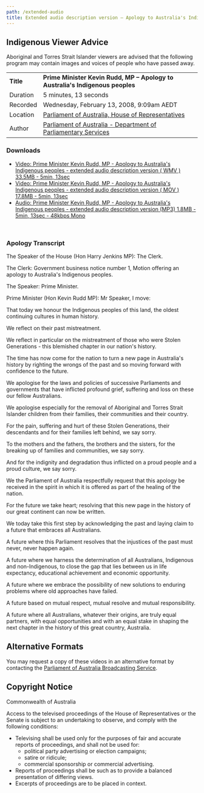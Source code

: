 ```yaml
---
path: /extended-audio
title: Extended audio description version – Apology to Australia's Indigenous peoples
---
```


## Indigenous Viewer Advice

Aboriginal and Torres Strait Islander viewers are advised that the following program may contain images and voices of people who have passed away.

|           |                                                                                                                                                            |
| --------- | ---------------------------------------------------------------------------------------------------------------------------------------------------------- |
| **Title** | **Prime Minister Kevin Rudd, MP – Apology to Australia's Indigenous peoples**                                                                              |
| Duration  | 5 minutes, 13 seconds                                                                                                                                      |
| Recorded  | Wednesday, February 13, 2008, 9:09am AEDT                                                                                                                  |
| Location  | [Parliament of Australia, House of Representatives](http://www.aph.gov.au/About_Parliament/Parliamentary_Departments/Department_of_Parliamentary_Services) |
| Author    | [Parliament of Australia - Department of Parliamentary Services](http://www.aph.gov.au/About_Parliament/House_of_Representatives)                          |

### Downloads

-   [Video: Prime Minister Kevin Rudd, MP - Apology to Australia's Indigenous peoples - extended audio description version ( WMV )
    33.5MB - 5min, 13sec](https://www.australia.gov.au/sites/default/files/global_site/library/videos/national_apology_extended_audio.wmv)
-   [Video: Prime Minister Kevin Rudd, MP - Apology to Australia's Indigenous peoples - extended audio description version ( MOV )
    17.8MB - 5min, 13sec](https://www.australia.gov.au/sites/default/files/global_site/library/videos/national_apology_extended_audio.mov)
-   [Audio: Prime Minister Kevin Rudd, MP - Apology to Australia's Indigenous peoples - extended audio description version (MP3)
    1.8MB - 5min, 13sec - 48kbps Mono](https://www.australia.gov.au/sites/default/files/global_site/library/videos/national_apology_extended_audio.mp3)

<br />

### Apology Transcript

The Speaker of the House (Hon Harry Jenkins MP): The Clerk.

The Clerk: Government business notice number 1, Motion offering an apology to Australia's Indigenous peoples.

The Speaker: Prime Minister.

Prime Minister (Hon Kevin Rudd MP): Mr Speaker, I move:

That today we honour the Indigenous peoples of this land, the oldest continuing cultures in human history.

We reflect on their past mistreatment.

We reflect in particular on the mistreatment of those who were Stolen Generations - this blemished chapter in our nation's history.

The time has now come for the nation to turn a new page in Australia's history by righting the wrongs of the past and so moving forward with confidence to the future.

We apologise for the laws and policies of successive Parliaments and governments that have inflicted profound grief, suffering and loss on these our fellow Australians.

We apologise especially for the removal of Aboriginal and Torres Strait Islander children from their families, their communities and their country.

For the pain, suffering and hurt of these Stolen Generations, their descendants and for their families left behind, we say sorry.

To the mothers and the fathers, the brothers and the sisters, for the breaking up of families and communities, we say sorry.

And for the indignity and degradation thus inflicted on a proud people and a proud culture, we say sorry.

We the Parliament of Australia respectfully request that this apology be received in the spirit in which it is offered as part of the healing of the nation.

For the future we take heart; resolving that this new page in the history of our great continent can now be written.

We today take this first step by acknowledging the past and laying claim to a future that embraces all Australians.

A future where this Parliament resolves that the injustices of the past must never, never happen again.

A future where we harness the determination of all Australians, Indigenous and non-Indigenous, to close the gap that lies between us in life expectancy, educational achievement and economic opportunity.

A future where we embrace the possibility of new solutions to enduring problems where old approaches have failed.

A future based on mutual respect, mutual resolve and mutual responsibility.

A future where all Australians, whatever their origins, are truly equal partners, with equal opportunities and with an equal stake in shaping the next chapter in the history of this great country, Australia.

## Alternative Formats

You may request a copy of these videos in an alternative format by contacting the [Parliament of Australia Broadcasting Service](http://www.aph.gov.au/News_and_Events/Watch_Parliament/How_do_I_request_a_copy_of_Parliamentary_proceedings).

## Copyright Notice

Commonwealth of Australia

Access to the televised proceedings of the House of Representatives or the Senate is subject to an undertaking to observe, and comply with the following conditions:

-   Televising shall be used only for the purposes of fair and accurate reports of proceedings, and shall not be used for:
    -   political party advertising or election campaigns;
    -   satire or ridicule;
    -   commercial sponsorship or commercial advertising.
-   Reports of proceedings shall be such as to provide a balanced presentation of differing views.
-   Excerpts of proceedings are to be placed in context.

